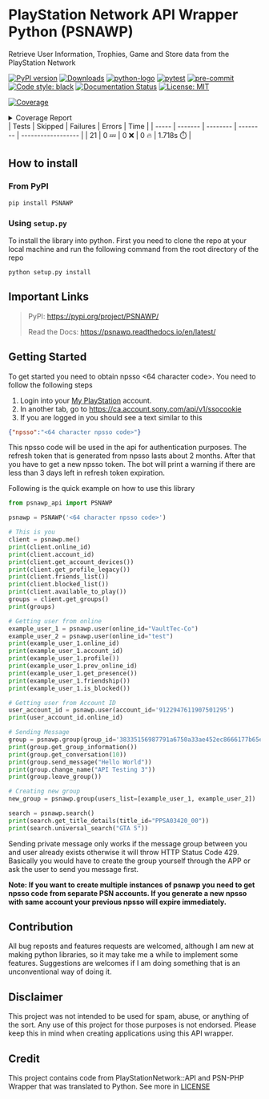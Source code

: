 
# PlayStation Network API Wrapper Python (PSNAWP)

Retrieve User Information, Trophies, Game and Store data from the PlayStation Network

[![PyPI version](https://badge.fury.io/py/PSNAWP.svg)](https://badge.fury.io/py/PSNAWP)
[![Downloads](https://pepy.tech/badge/psnawp)](https://pepy.tech/project/psnawp)
[![python-logo](https://img.shields.io/badge/python-3.9_|_3.10-blue.svg)](https://www.python.org/)
[![pytest](https://github.com/isFakeAccount/psnawp/actions/workflows/pytest.yaml/badge.svg)](https://github.com/isFakeAccount/psnawp/actions/workflows/pytest.yaml)
[![pre-commit](https://github.com/isFakeAccount/psnawp/actions/workflows/pre-commit.yaml/badge.svg)](https://github.com/isFakeAccount/psnawp/actions/workflows/pre-commit.yaml)
[![Code style: black](https://img.shields.io/badge/code%20style-black-000000.svg)](https://github.com/psf/black)
[![Documentation Status](https://readthedocs.org/projects/psnawp/badge/?version=latest)](https://psnawp.readthedocs.io/en/latest/?badge=latest)
[![License: MIT](https://img.shields.io/badge/License-MIT-blue.svg)](https://opensource.org/licenses/MIT)

<!-- Pytest Coverage Comment:Begin -->
<a href="https://github.com/isFakeAccount/psnawp/blob/main/README.md"><img alt="Coverage" src="https://img.shields.io/badge/Coverage-72%25-yellow.svg" /></a><br/><details><summary>Coverage Report </summary><table><tr><th>File</th><th>Stmts</th><th>Miss</th><th>Cover</th><th>Missing</th></tr><tbody><tr><td colspan="5"><b>/opt/hostedtoolcache/Python/3.10.6/x64/lib/python3.10/site-packages/psnawp_api</b></td></tr><tr><td>&nbsp; &nbsp;<a href="https://github.com/isFakeAccount/psnawp/blob/main//opt/hostedtoolcache/Python/3.10.6/x64/lib/python3.10/site-packages/psnawp_api/__init__.py">__init__.py</a></td><td>1</td><td>0</td><td>100%</td><td>&nbsp;</td></tr><tr><td>&nbsp; &nbsp;<a href="https://github.com/isFakeAccount/psnawp/blob/main//opt/hostedtoolcache/Python/3.10.6/x64/lib/python3.10/site-packages/psnawp_api/psnawp.py">psnawp.py</a></td><td>23</td><td>1</td><td>1</td><td><a href="https://github.com/isFakeAccount/psnawp/blob/main//opt/hostedtoolcache/Python/3.10.6/x64/lib/python3.10/site-packages/psnawp_api/psnawp.py#L 96%"> 96%</a></td></tr><tr><td colspan="5"><b>/opt/hostedtoolcache/Python/3.10.6/x64/lib/python3.10/site-packages/psnawp_api/core</b></td></tr><tr><td>&nbsp; &nbsp;<a href="https://github.com/isFakeAccount/psnawp/blob/main//opt/hostedtoolcache/Python/3.10.6/x64/lib/python3.10/site-packages/psnawp_api/core/__init__.py">__init__.py</a></td><td>0</td><td>0</td><td>100%</td><td>&nbsp;</td></tr><tr><td>&nbsp; &nbsp;<a href="https://github.com/isFakeAccount/psnawp/blob/main//opt/hostedtoolcache/Python/3.10.6/x64/lib/python3.10/site-packages/psnawp_api/core/authenticator.py">authenticator.py</a></td><td>46</td><td>11</td><td>11</td><td><a href="https://github.com/isFakeAccount/psnawp/blob/main//opt/hostedtoolcache/Python/3.10.6/x64/lib/python3.10/site-packages/psnawp_api/core/authenticator.py#L 76%"> 76%</a></td></tr><tr><td>&nbsp; &nbsp;<a href="https://github.com/isFakeAccount/psnawp/blob/main//opt/hostedtoolcache/Python/3.10.6/x64/lib/python3.10/site-packages/psnawp_api/core/psnawp_exceptions.py">psnawp_exceptions.py</a></td><td>8</td><td>0</td><td>100%</td><td>&nbsp;</td></tr><tr><td colspan="5"><b>/opt/hostedtoolcache/Python/3.10.6/x64/lib/python3.10/site-packages/psnawp_api/models</b></td></tr><tr><td>&nbsp; &nbsp;<a href="https://github.com/isFakeAccount/psnawp/blob/main//opt/hostedtoolcache/Python/3.10.6/x64/lib/python3.10/site-packages/psnawp_api/models/__init__.py">__init__.py</a></td><td>0</td><td>0</td><td>100%</td><td>&nbsp;</td></tr><tr><td>&nbsp; &nbsp;<a href="https://github.com/isFakeAccount/psnawp/blob/main//opt/hostedtoolcache/Python/3.10.6/x64/lib/python3.10/site-packages/psnawp_api/models/client.py">client.py</a></td><td>41</td><td>0</td><td>100%</td><td>&nbsp;</td></tr><tr><td>&nbsp; &nbsp;<a href="https://github.com/isFakeAccount/psnawp/blob/main//opt/hostedtoolcache/Python/3.10.6/x64/lib/python3.10/site-packages/psnawp_api/models/message_thread.py">message_thread.py</a></td><td>37</td><td>37</td><td>37</td><td><a href="https://github.com/isFakeAccount/psnawp/blob/main//opt/hostedtoolcache/Python/3.10.6/x64/lib/python3.10/site-packages/psnawp_api/models/message_thread.py#L  0%">  0%</a></td></tr><tr><td>&nbsp; &nbsp;<a href="https://github.com/isFakeAccount/psnawp/blob/main//opt/hostedtoolcache/Python/3.10.6/x64/lib/python3.10/site-packages/psnawp_api/models/search.py">search.py</a></td><td>11</td><td>6</td><td>6</td><td><a href="https://github.com/isFakeAccount/psnawp/blob/main//opt/hostedtoolcache/Python/3.10.6/x64/lib/python3.10/site-packages/psnawp_api/models/search.py#L 45%"> 45%</a></td></tr><tr><td>&nbsp; &nbsp;<a href="https://github.com/isFakeAccount/psnawp/blob/main//opt/hostedtoolcache/Python/3.10.6/x64/lib/python3.10/site-packages/psnawp_api/models/user.py">user.py</a></td><td>57</td><td>0</td><td>100%</td><td>&nbsp;</td></tr><tr><td colspan="5"><b>/opt/hostedtoolcache/Python/3.10.6/x64/lib/python3.10/site-packages/psnawp_api/utils</b></td></tr><tr><td>&nbsp; &nbsp;<a href="https://github.com/isFakeAccount/psnawp/blob/main//opt/hostedtoolcache/Python/3.10.6/x64/lib/python3.10/site-packages/psnawp_api/utils/__init__.py">__init__.py</a></td><td>0</td><td>0</td><td>100%</td><td>&nbsp;</td></tr><tr><td>&nbsp; &nbsp;<a href="https://github.com/isFakeAccount/psnawp/blob/main//opt/hostedtoolcache/Python/3.10.6/x64/lib/python3.10/site-packages/psnawp_api/utils/endpoints.py">endpoints.py</a></td><td>2</td><td>0</td><td>100%</td><td>&nbsp;</td></tr><tr><td>&nbsp; &nbsp;<a href="https://github.com/isFakeAccount/psnawp/blob/main//opt/hostedtoolcache/Python/3.10.6/x64/lib/python3.10/site-packages/psnawp_api/utils/misc.py">misc.py</a></td><td>13</td><td>0</td><td>100%</td><td>&nbsp;</td></tr><tr><td>&nbsp; &nbsp;<a href="https://github.com/isFakeAccount/psnawp/blob/main//opt/hostedtoolcache/Python/3.10.6/x64/lib/python3.10/site-packages/psnawp_api/utils/request_builder.py">request_builder.py</a></td><td>65</td><td>29</td><td>29</td><td><a href="https://github.com/isFakeAccount/psnawp/blob/main//opt/hostedtoolcache/Python/3.10.6/x64/lib/python3.10/site-packages/psnawp_api/utils/request_builder.py#L 55%"> 55%</a></td></tr><tr><td><b>TOTAL</b></td><td><b>304</b></td><td><b>84</b></td><td><b>72%</b></td><td>&nbsp;</td></tr></tbody></table></details>
| Tests | Skipped | Failures | Errors | Time |
| ----- | ------- | -------- | -------- | ------------------ |
| 21 | 0 :zzz: | 0 :x: | 0 :fire: | 1.718s :stopwatch: |

<!-- Pytest Coverage Comment:End -->

## How to install

### From PyPI

```
pip install PSNAWP
```
### Using `setup.py`
To install the library into python. First you need to clone the repo at your local machine and run the following command from the root directory of the repo

```
python setup.py install
```

## Important Links
> PyPI: https://pypi.org/project/PSNAWP/
>
> Read the Docs: https://psnawp.readthedocs.io/en/latest/

## Getting Started

To get started you need to obtain npsso <64 character code>. You need to follow the following steps

1. Login into your [My PlayStation](https://my.playstation.com/) account.
2. In another tab, go to https://ca.account.sony.com/api/v1/ssocookie
3. If you are logged in you should see a text similar to this

```json
{"npsso":"<64 character npsso code>"}
```
This npsso code will be used in the api for authentication purposes. The refresh token that is generated from npsso lasts about 2 months. After that you have to get a new npsso token. The bot will print a warning if there are less than 3 days left in refresh token expiration.

Following is the quick example on how to use this library

```py
from psnawp_api import PSNAWP

psnawp = PSNAWP('<64 character npsso code>')

# This is you
client = psnawp.me()
print(client.online_id)
print(client.account_id)
print(client.get_account_devices())
print(client.get_profile_legacy())
print(client.friends_list())
print(client.blocked_list())
print(client.available_to_play())
groups = client.get_groups()
print(groups)

# Getting user from online
example_user_1 = psnawp.user(online_id="VaultTec-Co")
example_user_2 = psnawp.user(online_id="test")
print(example_user_1.online_id)
print(example_user_1.account_id)
print(example_user_1.profile())
print(example_user_1.prev_online_id)
print(example_user_1.get_presence())
print(example_user_1.friendship())
print(example_user_1.is_blocked())

# Getting user from Account ID
user_account_id = psnawp.user(account_id='9122947611907501295')
print(user_account_id.online_id)

# Sending Message
group = psnawp.group(group_id='38335156987791a6750a33ae452ec8666177b65e-103')
print(group.get_group_information())
print(group.get_conversation(10))
print(group.send_message("Hello World"))
print(group.change_name("API Testing 3"))
print(group.leave_group())

# Creating new group
new_group = psnawp.group(users_list=[example_user_1, example_user_2])

search = psnawp.search()
print(search.get_title_details(title_id="PPSA03420_00"))
print(search.universal_search("GTA 5"))
 ```
Sending private message only works if the message group between you and user already exists otherwise it will throw HTTP Status Code 429. Basically you would have to create the group yourself through the APP or ask the user to send you message first.

**Note: If you want to create multiple instances of psnawp you need to get npsso code from separate PSN accounts. If you generate a new npsso with same account your previous npsso will expire immediately.**

## Contribution

All bug reposts and features requests are welcomed, although I am new at making python libraries, so it may take me a while to implement some features. Suggestions are welcomes if I am doing something that is an unconventional way of doing it.

## Disclaimer

This project was not intended to be used for spam, abuse, or anything of the sort. Any use of this project for those purposes is not endorsed. Please keep this in mind when creating applications using this API wrapper.

## Credit

This project contains code from PlayStationNetwork::API and PSN-PHP Wrapper that was translated to Python. See more in [LICENSE](LICENSE.md)
